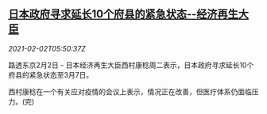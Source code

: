 <!--1612247007000-->
[日本政府寻求延长10个府县的紧急状态--经济再生大臣](https://cn.reuters.com/article/japan-covid-emergency-state-0202-idCNKBS2A20GM)
------

<div><i>2021-02-02T05:50:37Z</i></div><p>路透东京2月2日 - 日本经济再生大臣西村康稔周二表示，日本政府寻求延长10个府县的紧急状态至3月7日。</p><p>西村康稔在一个有关应对疫情的会议上表示，情况正在改善，但医疗体系仍面临压力。(完)</p>

